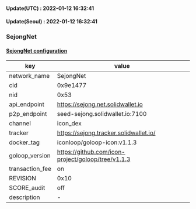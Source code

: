 #### Update(UTC) : 2022-01-12 16:32:41
#### Update(Seoul) : 2022-01-12 16:32:41
### SejongNet
#### [SejongNet configuration](https://networkinfo.solidwallet.io/node_info/SejongNet/default_configure.yml)
|key|value|
|---|---|
|network_name|SejongNet|
|cid|0x9e1477|
|nid|0x53|
|api_endpoint|https://sejong.net.solidwallet.io|
|p2p_endpoint|seed-sejong.solidwallet.io:7100|
|channel|icon_dex|
|tracker|https://sejong.tracker.solidwallet.io/|
|docker_tag|iconloop/goloop-icon:v1.1.3|
|goloop_version|https://github.com/icon-project/goloop/tree/v1.1.3|
|transaction_fee|on|
|REVISION|0x10|
|SCORE_audit|off|
|description|-|
